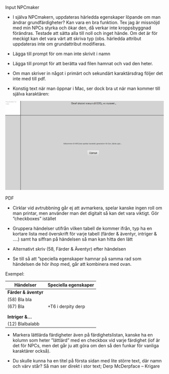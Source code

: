 Input NPCmaker

-   I själva NPCmakern, uppdateras härledda egenskaper löpande om man ändrar
    grundfärdigheter? Kan vara en bra funktion. Tex jag är missnöjd med min NPCs
    styrka och ökar den, då verkar inte kroppsbyggnad förändras. Testade att
    sätta alla till noll och inget hände. Om det är för meckigt kan det vara
    värt att skriva typ (obs. härledda attribut uppdateras inte om grundattribut
    modifieras.

-   Lägga till prompt för om man inte skrivit i namn

-   Lägga till prompt för att berätta vad filen hamnat och vad den heter.

-   Om man skriver in något i primärt och sekundärt karaktärsdrag följer det
    inte med till pdf.

-   Konstig text när man öppnar i Mac, ser dock bra ut när man kommer till
    själva karaktären:

![Macintosh HD:Users:user:Dropbox:Temp:npcmaker.tiff](media/af798f6f1dfe3dc5b96b01d0889e90a5.png)

PDF

-   Cirklar vid avtrubbning går ej att avmarkera, spelar kanske ingen roll om
    man printar, men använder man det digitalt så kan det vara viktigt. Gör
    ”checkboxes” istället

-   Gruppera händelser utifrån vilken tabell de kommer ifrån, typ ha en kortare
    lista med överskrift för varje tabell (färder & äventyr, intriger & ….) samt
    ha siffran på händelsen så man kan hitta den lätt

-   Alternativt skriv (58, Färder & Äventyr) efter händelsen

-   Se till så att ”speciella egenskaper hamnar på samma rad som händelsen de
    hör ihop med, går att kombinera med ovan.

Exempel:

| **Händelser**        | **Speciella egenskaper** |
|----------------------|--------------------------|
| **Färder & äventyr** |                          |
| (58) Bla bla         |                          |
| (67) Bla             | \+T6 i derpity derp      |
|                      |                          |
|                      |                          |
| **Intriger &…**      |                          |
| (12) Blalbalabb      |                          |

-   Markera lättlärda färdigheter även på färdighetslistan, kanske ha en kolumn
    som heter ”lättlärd” med en checkbox vid varje färdighet (iof är det för
    NPCs, men det går ju att göra om den så den funkar för vanliga karaktärer
    också).

-   Du skulle kunna ha en titel på första sidan med lite större text, där namn
    och värv står? Så man ser direkt i stor text; Derp McDerpface – Krigare
